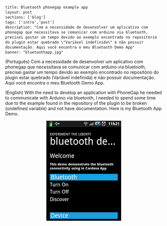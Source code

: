 ```
title: Bluetooth phonegap example app
layout: post
sections: ['blog']
tags: ['intro','post']
description: "Com a necessidade de desenvolver um aplicativo com phonegap que necessitava se comunicar com arduino via bluetooth, precisei gastar um tempo devido ao exemplo encontrado no repositório do plugin estar quebrado \"Variável indefinida\" e não possuir documentação. Aqui você encontra o meu Bluetooth Demo App"
banner: "bluetoothapp.jpg"
```

(Português) Com a necessidade de desenvolver um aplicativo com phonegap que necessitava se comunicar com arduino via bluetooth, precisei gastar um tempo devido ao exemplo encontrado no repositório do plugin estar quebrado (Variável indefinida) e não possuir documentação.
Aqui você encontra o meu Bluetooth Demo App.

(English) With the need to develop an application with PhoneGap he needed to communicate with Arduino via bluetooth, I needed to spend some time due to the example found in the repository of the plugin to be broken (undefined variable) and not have documentation.
Here is my Bluetooth App Demo.

<center><img src="/blog/images/banner/bluetoothapp.jpg"></center>